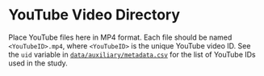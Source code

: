# YouTube Video Directory
Place YouTube files here in MP4 format. Each file should be named `<YouTubeID>.mp4`, where `<YouTubeID>` is the unique YouTube video ID. See the `uid` variable in [`data/auxiliary/metadata.csv`](../auxiliary/metadata.csv) for the list of YouTube IDs used in the study. 
